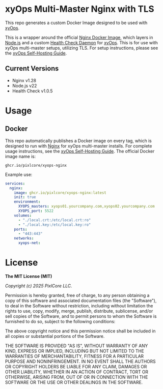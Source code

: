 # xyOps Multi-Master Nginx with TLS

This repo generates a custom Docker Image designed to be used with [xyOps](https://xyops.io).

This is a wrapper around the official [Nginx Docker Image](https://hub.docker.com/_/nginx), which layers in [Node.js](https://nodejs.org/) and a custom [Health Check Daemon](https://github.com/pixlcore/xyops-healthcheck) for [xyOps](https://xyops.io).  This is for use with xyOps multi-master setups, utilizing TLS.  For setup instructions, please see the [xyOps Self-Hosting Guide](https://github.com/pixlcore/xyops/blob/main/docs/self-hosting.md).

## Current Versions

- Nginx v1.28
- Node.js v22
- Health Check v1.0.5

# Usage

## Docker

This repo automatically publishes a Docker image on every tag, which is designed to run with [Nginx](https://nginx.org/) for xyOps multi-master installs.  For complete usage instructions, see the [xyOps Self-Hosting Guide](https://github.com/pixlcore/xyops/blob/main/docs/self-hosting.md).  The official Docker image name is:

```
ghcr.io/pixlcore/xyops-nginx
```

Example use:

```yaml
services:
  nginx:
    image: ghcr.io/pixlcore/xyops-nginx:latest
    init: true
    environment:
      XYOPS_masters: xyops01.yourcompany.com,xyops02.yourcompany.com
      XYOPS_port: 5522
    volumes:
      - "./local.crt:/etc/local.crt:ro"
      - "./local.key:/etc/local.key:ro"
    ports:
      - "443:443"
    networks:
      xyops-net:
```

# License

**The MIT License (MIT)**

*Copyright (c) 2025 PixlCore LLC.*

Permission is hereby granted, free of charge, to any person obtaining a copy
of this software and associated documentation files (the "Software"), to deal
in the Software without restriction, including without limitation the rights
to use, copy, modify, merge, publish, distribute, sublicense, and/or sell
copies of the Software, and to permit persons to whom the Software is
furnished to do so, subject to the following conditions:

The above copyright notice and this permission notice shall be included in
all copies or substantial portions of the Software.

THE SOFTWARE IS PROVIDED "AS IS", WITHOUT WARRANTY OF ANY KIND, EXPRESS OR
IMPLIED, INCLUDING BUT NOT LIMITED TO THE WARRANTIES OF MERCHANTABILITY,
FITNESS FOR A PARTICULAR PURPOSE AND NONINFRINGEMENT. IN NO EVENT SHALL THE
AUTHORS OR COPYRIGHT HOLDERS BE LIABLE FOR ANY CLAIM, DAMAGES OR OTHER
LIABILITY, WHETHER IN AN ACTION OF CONTRACT, TORT OR OTHERWISE, ARISING FROM,
OUT OF OR IN CONNECTION WITH THE SOFTWARE OR THE USE OR OTHER DEALINGS IN
THE SOFTWARE.
